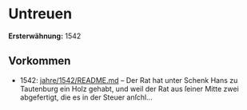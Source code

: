 # Untreuen

**Ersterwähnung:** 1542

## Vorkommen
- 1542: [jahre/1542/README.md](../jahre/1542/README.md) – Der Rat hat unter Schenk Hans zu Tautenburg ein
Holz gehabt, und weil der Rat aus ſeiner Mitte zwei
abgefertigt, die es in der Steuer anſchl...
